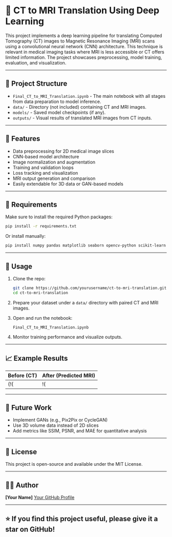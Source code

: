# 🧠 CT to MRI Translation Using Deep Learning

This project implements a deep learning pipeline for translating Computed Tomography (CT) images to Magnetic Resonance Imaging (MRI) scans using a convolutional neural network (CNN) architecture. This technique is relevant in medical imaging tasks where MRI is less accessible or CT offers limited information. The project showcases preprocessing, model training, evaluation, and visualization.

---

## 📂 Project Structure

- `Final_CT_to_MRI_Translation.ipynb` - The main notebook with all stages from data preparation to model inference.
- `data/` - Directory (not included) containing CT and MRI images.
- `models/` - Saved model checkpoints (if any).
- `outputs/` - Visual results of translated MRI images from CT inputs.

---

## 📌 Features

- Data preprocessing for 2D medical image slices
- CNN-based model architecture
- Image normalization and augmentation
- Training and validation loops
- Loss tracking and visualization
- MRI output generation and comparison
- Easily extendable for 3D data or GAN-based models

---

## 🧪 Requirements

Make sure to install the required Python packages:

```bash
pip install -r requirements.txt
````

Or install manually:

```bash
pip install numpy pandas matplotlib seaborn opencv-python scikit-learn tensorflow keras
```

---

## 🚀 Usage

1. Clone the repo:

   ```bash
   git clone https://github.com/yourusername/ct-to-mri-translation.git
   cd ct-to-mri-translation
   ```

2. Prepare your dataset under a `data/` directory with paired CT and MRI images.

3. Open and run the notebook:

   ```
   Final_CT_to_MRI_Translation.ipynb
   ```

4. Monitor training performance and visualize outputs.

---

## 📈 Example Results

| Before (CT)                        | After (Predicted MRI)                 |
| ---------------------------------- | ------------------------------------- |
|(!([](https://github.com/user-attachments/assets/8c58b067-2c32-4c3b-a8e3-5f3886bf079f)| !([](https://github.com/user-attachments/assets/18512476-7b41-4ae3-a4ec-6efc68770a88)

---

## 🧠 Future Work

* Implement GANs (e.g., Pix2Pix or CycleGAN)
* Use 3D volume data instead of 2D slices
* Add metrics like SSIM, PSNR, and MAE for quantitative analysis

---

## 📄 License

This project is open-source and available under the MIT License.

---

## 👨‍💻 Author

**\[Your Name]**
[Your GitHub Profile](https://github.com/Sayedalihassaan)

---

## ⭐️ If you find this project useful, please give it a star on GitHub!
